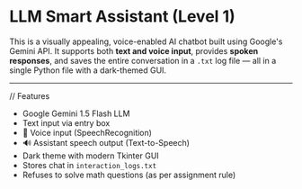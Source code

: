 # LLM Smart Assistant (Level 1)

This is a visually appealing, voice-enabled AI chatbot built using Google's Gemini API. It supports both **text and voice input**, provides **spoken responses**, and saves the entire conversation in a `.txt` log file — all in a single Python file with a dark-themed GUI.

---

// Features

-  Google Gemini 1.5 Flash LLM
-  Text input via entry box
-  🎤 Voice input (SpeechRecognition)
-  🔊 Assistant speech output (Text-to-Speech)
-  Dark theme with modern Tkinter GUI
-  Stores chat in `interaction_logs.txt`
-  Refuses to solve math questions (as per assignment rule)

